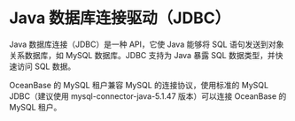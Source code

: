 Java 数据库连接驱动（JDBC）
=======================================

Java 数据库连接（JDBC）是一种 API，它使 Java 能够将 SQL 语句发送到对象关系数据库，如 MySQL 数据库。JDBC 支持为 Java 暴露 SQL 数据类型，并快速访问 SQL 数据。

OceanBase 的 MySQL 租户兼容 MySQL 的连接协议，使用标准的 MySQL JDBC（建议使用 mysql-connector-java-5.1.47 版本）可以连接 OceanBase 的 MySQL 租户。
